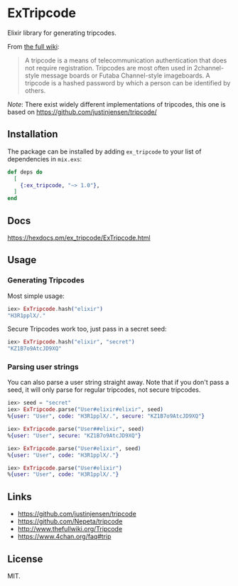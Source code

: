 # ExTripcode

Elixir library for generating tripcodes.

From [the full wiki](http://www.thefullwiki.org/Tripcode):

>A tripcode is a means of telecommunication authentication that does not require
>registration. Tripcodes are most often used in 2channel-style message boards or
>Futaba Channel-style imageboards. A tripcode is a hashed password by which a
>person can be identified by others.

*Note*: There exist widely different implementations of tripcodes, this one is
based on https://github.com/justinjensen/tripcode/

## Installation

The package can be installed by adding `ex_tripcode` to your list of
dependencies in `mix.exs`:

```elixir
def deps do
  [
    {:ex_tripcode, "~> 1.0"},
  ]
end
```

## Docs

https://hexdocs.pm/ex_tripcode/ExTripcode.html

## Usage

### Generating Tripcodes

Most simple usage:

```elixir
iex> ExTripcode.hash("elixir")
"H3R1pplX/."
```

Secure Tripcodes work too, just pass in a secret seed:

```elixir
iex> ExTripcode.hash("elixir", "secret")
"KZ1B7o9AtcJD9XQ"
```

### Parsing user strings

You can also parse a user string straight away. Note that if you don't pass
a seed, it will only parse for regular tripcodes, not secure tripcodes.

```elixir
iex> seed = "secret"
iex> ExTripcode.parse("User#elixir#elixir", seed)
%{user: "User", code: "H3R1pplX/.", secure: "KZ1B7o9AtcJD9XQ"}

iex> ExTripcode.parse("User##elixir", seed)
%{user: "User", secure: "KZ1B7o9AtcJD9XQ"}

iex> ExTripcode.parse("User#elixir", seed)
%{user: "User", code: "H3R1pplX/."}

iex> ExTripcode.parse("User#elixir")
%{user: "User", code: "H3R1pplX/."}
```

## Links

* https://github.com/justinjensen/tripcode
* https://github.com/Nepeta/tripcode
* http://www.thefullwiki.org/Tripcode
* https://www.4chan.org/faq#trip

## License

MIT.
